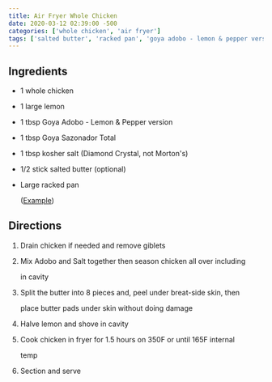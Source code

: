```yaml
---
title: Air Fryer Whole Chicken
date: 2020-03-12 02:39:00 -500
categories: ['whole chicken', 'air fryer']
tags: ['salted butter', 'racked pan', 'goya adobo - lemon & pepper version', 'large lemon', 'whole chicken', 'kosher salt', 'goya sazonador total']
---
```


## Ingredients



-   1 whole chicken

-   1 large lemon

-   1 tbsp Goya Adobo - Lemon & Pepper version

-   1 tbsp Goya Sazonador Total

-   1 tbsp kosher salt (Diamond Crystal, not Morton\'s)

-   1/2 stick salted butter (optional)

-   Large racked pan

    ([Example](https://www.amazon.com/dp/B06Y1P8Y4B/ref=cm_sw_r_cp_apa_i_n7E5CbR59YNCJ))



## Directions



1.  Drain chicken if needed and remove giblets

2.  Mix Adobo and Salt together then season chicken all over including

    in cavity

3.  Split the butter into 8 pieces and, peel under breat-side skin, then

    place butter pads under skin without doing damage

4.  Halve lemon and shove in cavity

5.  Cook chicken in fryer for 1.5 hours on 350F or until 165F internal

    temp

6.  Section and serve

